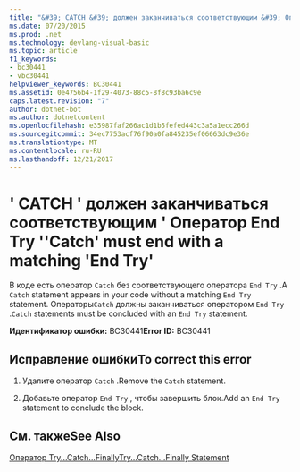 ```yaml
---
title: "&#39; CATCH &#39; должен заканчиваться соответствующим &#39; Оператор End Try &#39;"
ms.date: 07/20/2015
ms.prod: .net
ms.technology: devlang-visual-basic
ms.topic: article
f1_keywords:
- bc30441
- vbc30441
helpviewer_keywords: BC30441
ms.assetid: 0e4756b4-1f29-4073-88c5-8f8c93ba6c9e
caps.latest.revision: "7"
author: dotnet-bot
ms.author: dotnetcontent
ms.openlocfilehash: e35987faf266ac1d1b5fefed443c3a5a1ecc266d
ms.sourcegitcommit: 34ec7753acf76f90a0fa845235ef06663dc9e36e
ms.translationtype: MT
ms.contentlocale: ru-RU
ms.lasthandoff: 12/21/2017
---
```

# <a name="39catch39-must-end-with-a-matching-39end-try39"></a><span data-ttu-id="c72bc-102">&#39; CATCH &#39; должен заканчиваться соответствующим &#39; Оператор End Try &#39;</span><span class="sxs-lookup"><span data-stu-id="c72bc-102">&#39;Catch&#39; must end with a matching &#39;End Try&#39;</span></span>
<span data-ttu-id="c72bc-103">В коде есть оператор `Catch` без соответствующего оператора `End Try` .</span><span class="sxs-lookup"><span data-stu-id="c72bc-103">A `Catch` statement appears in your code without a matching `End Try` statement.</span></span> <span data-ttu-id="c72bc-104">Операторы`Catch` должны заканчиваться оператором `End Try` .</span><span class="sxs-lookup"><span data-stu-id="c72bc-104">`Catch` statements must be concluded with an `End Try` statement.</span></span>  
  
 <span data-ttu-id="c72bc-105">**Идентификатор ошибки:** BC30441</span><span class="sxs-lookup"><span data-stu-id="c72bc-105">**Error ID:** BC30441</span></span>  
  
## <a name="to-correct-this-error"></a><span data-ttu-id="c72bc-106">Исправление ошибки</span><span class="sxs-lookup"><span data-stu-id="c72bc-106">To correct this error</span></span>  
  
1.  <span data-ttu-id="c72bc-107">Удалите оператор `Catch` .</span><span class="sxs-lookup"><span data-stu-id="c72bc-107">Remove the `Catch` statement.</span></span>  
  
2.  <span data-ttu-id="c72bc-108">Добавьте оператор `End Try` , чтобы завершить блок.</span><span class="sxs-lookup"><span data-stu-id="c72bc-108">Add an `End Try` statement to conclude the block.</span></span>  
  
## <a name="see-also"></a><span data-ttu-id="c72bc-109">См. также</span><span class="sxs-lookup"><span data-stu-id="c72bc-109">See Also</span></span>  
 [<span data-ttu-id="c72bc-110">Оператор Try...Catch...Finally</span><span class="sxs-lookup"><span data-stu-id="c72bc-110">Try...Catch...Finally Statement</span></span>](../../visual-basic/language-reference/statements/try-catch-finally-statement.md)  
 
